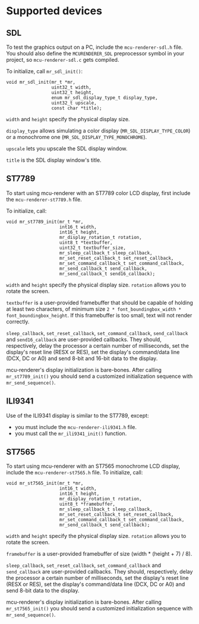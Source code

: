 # Supported devices

## SDL

To test the graphics output on a PC, include the `mcu-renderer-sdl.h` file. You should also define the `MCURENDERER_SDL` preprocessor symbol in your project, so `mcu-renderer-sdl.c` gets compiled.

To initialize, call `mr_sdl_init()`:

    void mr_sdl_init(mr_t *mr,
                     uint32_t width,
                     uint32_t height,
                     enum mr_sdl_display_type_t display_type,
                     uint32_t upscale,
                     const char *title);

`width` and `height` specify the physical display size.

`display_type` allows simulating a color display (`MR_SDL_DISPLAY_TYPE_COLOR`) or a monochrome one (`MR_SDL_DISPLAY_TYPE_MONOCHROME`).

`upscale` lets you upscale the SDL display window.

`title` is the SDL display window's title.

## ST7789

To start using mcu-renderer with an ST7789 color LCD display, first include the `mcu-renderer-st7789.h` file.

To initialize, call:

    void mr_st7789_init(mr_t *mr,
                        int16_t width,
                        int16_t height,
                        mr_display_rotation_t rotation,
                        uint8_t *textbuffer,
                        uint32_t textbuffer_size,
                        mr_sleep_callback_t sleep_callback,
                        mr_set_reset_callback_t set_reset_callback,
                        mr_set_command_callback_t set_command_callback,
                        mr_send_callback_t send_callback,
                        mr_send_callback_t send16_callback);

`width` and `height` specify the physical display size. `rotation` allows you to rotate the screen.

`textbuffer` is a user-provided framebuffer that should be capable of holding at least two characters, of minimum size `2 * font_boundingbox_width * font_boundingbox_height`. If this framebuffer is too small, text will not render correctly.

`sleep_callback`, `set_reset_callback`, `set_command_callback`, `send_callback` and `send16_callback` are user-provided callbacks. They should, respectively, delay the processor a certain number of milliseconds, set the display's reset line (RESX or RES), set the display's command/data line (DCX, DC or A0) and send 8-bit and 16-bit data to the display.

 mcu-renderer's display initialization is bare-bones. After calling `mr_st7789_init()` you should send a customized initialization sequence with `mr_send_sequence()`.

## ILI9341

Use of the ILI9341 display is similar to the ST7789, except:

* you must include the `mcu-renderer-ili9341.h` file.
* you must call the `mr_ili9341_init()` function.

## ST7565

To start using mcu-renderer with an ST7565 monochrome LCD display, include the `mcu-renderer-st7565.h` file. To initialize, call:

    void mr_st7565_init(mr_t *mr,
                        int16_t width,
                        int16_t height,
                        mr_display_rotation_t rotation,
                        uint8_t *framebuffer,
                        mr_sleep_callback_t sleep_callback,
                        mr_set_reset_callback_t set_reset_callback,
                        mr_set_command_callback_t set_command_callback,
                        mr_send_callback_t send_callback);

`width` and `height` specify the physical display size. `rotation` allows you to rotate the screen.

`framebuffer` is a user-provided framebuffer of size (width * (height + 7) / 8).

`sleep_callback`, `set_reset_callback`, `set_command_callback` and `send_callback` are user-provided callbacks. They should, respectively, delay the processor a certain number of milliseconds, set the display's reset line (RESX or RES), set the display's command/data line (DCX, DC or A0) and send 8-bit data to the display.

mcu-renderer's display initialization is bare-bones. After calling `mr_st7565_init()` you should send a customized initialization sequence with `mr_send_sequence()`.
